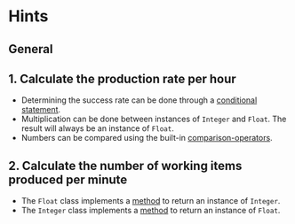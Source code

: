 # Hints

## General

## 1. Calculate the production rate per hour

- Determining the success rate can be done through a [conditional statement][if-else-unless].
- Multiplication can be done between instances of `Integer` and `Float`. The result will always be an instance of `Float`.
- Numbers can be compared using the built-in [comparison-operators][comparison-operators].

## 2. Calculate the number of working items produced per minute

- The `Float` class implements a [method][to_i] to return an instance of `Integer`.
- The `Integer` class implements a [method][to_f] to return an instance of `Float`.

[comparison-operators]: https://www.w3resource.com/ruby/ruby-comparison-operators.php
[if-else-unless]: https://www.w3resource.com/ruby/ruby-if-else-unless.php
[to_f]: https://apidock.com/ruby/v2_6_3/Integer/to_f
[to_i]: https://apidock.com/ruby/Float/to_i